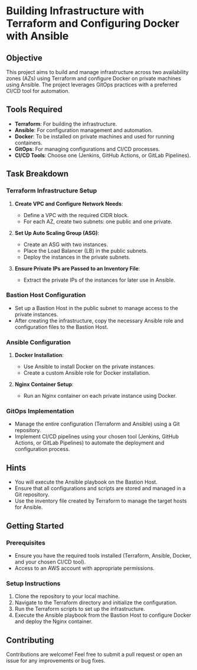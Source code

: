 # Building Infrastructure with Terraform and Configuring Docker with Ansible

## Objective

This project aims to build and manage infrastructure across two availability zones (AZs) using Terraform and configure Docker on private machines using Ansible. The project leverages GitOps practices with a preferred CI/CD tool for automation.

## Tools Required

- **Terraform**: For building the infrastructure.
- **Ansible**: For configuration management and automation.
- **Docker**: To be installed on private machines and used for running containers.
- **GitOps**: For managing configurations and CI/CD processes.
- **CI/CD Tools**: Choose one (Jenkins, GitHub Actions, or GitLab Pipelines).

## Task Breakdown

### Terraform Infrastructure Setup

1. **Create VPC and Configure Network Needs**:
   - Define a VPC with the required CIDR block.
   - For each AZ, create two subnets: one public and one private.

2. **Set Up Auto Scaling Group (ASG)**:
   - Create an ASG with two instances.
   - Place the Load Balancer (LB) in the public subnets.
   - Deploy the instances in the private subnets.

3. **Ensure Private IPs are Passed to an Inventory File**:
   - Extract the private IPs of the instances for later use in Ansible.

### Bastion Host Configuration

- Set up a Bastion Host in the public subnet to manage access to the private instances.
- After creating the infrastructure, copy the necessary Ansible role and configuration files to the Bastion Host.

### Ansible Configuration

1. **Docker Installation**:
   - Use Ansible to install Docker on the private instances.
   - Create a custom Ansible role for Docker installation.

2. **Nginx Container Setup**:
   - Run an Nginx container on each private instance using Docker.

### GitOps Implementation

- Manage the entire configuration (Terraform and Ansible) using a Git repository.
- Implement CI/CD pipelines using your chosen tool (Jenkins, GitHub Actions, or GitLab Pipelines) to automate the deployment and configuration process.

## Hints

- You will execute the Ansible playbook on the Bastion Host.
- Ensure that all configurations and scripts are stored and managed in a Git repository.
- Use the inventory file created by Terraform to manage the target hosts for Ansible.

## Getting Started

### Prerequisites

- Ensure you have the required tools installed (Terraform, Ansible, Docker, and your chosen CI/CD tool).
- Access to an AWS account with appropriate permissions.

### Setup Instructions

1. Clone the repository to your local machine.
2. Navigate to the Terraform directory and initialize the configuration.
3. Run the Terraform scripts to set up the infrastructure.
4. Execute the Ansible playbook from the Bastion Host to configure Docker and deploy the Nginx container.

## Contributing

Contributions are welcome! Feel free to submit a pull request or open an issue for any improvements or bug fixes.




